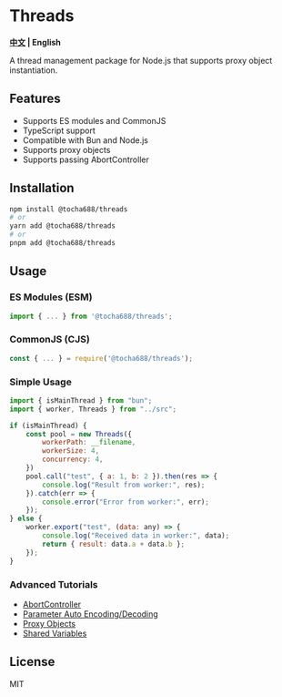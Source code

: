 # Threads

**[中文](README.zh.md) | English**

A thread management package for Node.js that supports proxy object instantiation.

## Features

- Supports ES modules and CommonJS
- TypeScript support
- Compatible with Bun and Node.js
- Supports proxy objects
- Supports passing AbortController

## Installation

```bash
npm install @tocha688/threads
# or
yarn add @tocha688/threads
# or
pnpm add @tocha688/threads
```

## Usage

### ES Modules (ESM)

```javascript
import { ... } from '@tocha688/threads';
```

### CommonJS (CJS)

```javascript
const { ... } = require('@tocha688/threads');
```

### Simple Usage

```javascript
import { isMainThread } from "bun";
import { worker, Threads } from "../src";

if (isMainThread) {
    const pool = new Threads({
        workerPath: __filename,
        workerSize: 4,
        concurrency: 4,
    })
    pool.call("test", { a: 1, b: 2 }).then(res => {
        console.log("Result from worker:", res);
    }).catch(err => {
        console.error("Error from worker:", err);
    });
} else {
    worker.export("test", (data: any) => {
        console.log("Received data in worker:", data);
        return { result: data.a + data.b };
    });
}
```

### Advanced Tutorials
- [AbortController](https://github.com/tocha688/threads/blob/main/examples/AbortController.ts)
- [Parameter Auto Encoding/Decoding](https://github.com/tocha688/threads/blob/main/examples/ParameterEncoding.ts)
- [Proxy Objects](https://github.com/tocha688/threads/blob/main/examples/ProxyClass.ts)
- [Shared Variables](https://github.com/tocha688/threads/blob/main/examples/shared.ts)

## License

MIT
